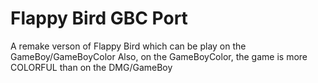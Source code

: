 # Flappy Bird GBC Port
A remake verson of Flappy Bird which can be play on the GameBoy/GameBoyColor
Also, on the GameBoyColor, the game is more COLORFUL than on the DMG/GameBoy

